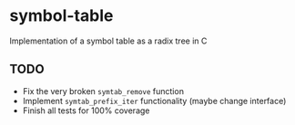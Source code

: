 # symbol-table

Implementation of a symbol table as a radix tree in C

## TODO
- Fix the very broken `symtab_remove` function
- Implement `symtab_prefix_iter` functionality (maybe change interface)
- Finish all tests for 100% coverage
